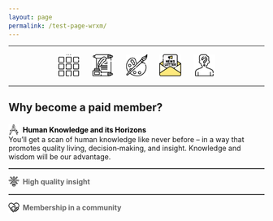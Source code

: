 ```yaml
---
layout: page
permalink: /test-page-wrxm/
---
```

<center>
<hr width="100%" size="3">
<div class="container">
        <a href="https://ellisjalia.com"><img src="/assets/icons/menu-bw.png" style="width:43px;height:43px;justify-content:center;display:inline-block;border:1px;margin: 0px 8px;padding:2px;"/></a>
        <a href="https://ellisjalia.com/essays"><img src="/assets/icons/quill-bw.png" style="width:43px;height:43px;justify-content:center;display:inline-block;border:1px;margin: 0px 8px;padding:2px;"/></a>
        <a href="https://ellisjalia.com/art"><img src="/assets/icons/paint-palette-bw.png" style="width:43px;height:43px;justify-content:center;display:inline-block;border:1px;margin: 0px 8px;padding:2px;"/></a>
        <a href="https://ellisjalia.com/newsletter"><img src="/assets/icons/newsletter.png" style="width:43px;height:43px;justify-content:center;display:inline-block;border:1px;margin: 0px 8px;padding:2px;"/></a>
        <a href="https://ellisjalia.com/about"><img src="/assets/icons/unknown-bw.png" style="width:43px;height:43px;justify-content:center;display:inline-block;border:1px;margin: 0px 8px;padding:2px;"/></a>
 </div>
  <hr width="100%" size="3">
  </center>

<!DOCTYPE html>
<html lang="en">
<head>
  <meta charset="UTF-8">
  <title>Interactive Headings with PNG Icons</title>
</head>
<body style="text-align:left !important;">

  <!-- Main heading, flush left with space below -->
  <h2 style="margin-bottom:1em; text-align:left !important;">
    Why become a paid member?
  </h2>

  <!-- 1st item (shown by default) -->
  <div
    data-content="section1"
    style="
      display: flex !important;
      justify-content: flex-start !important;
      align-items: center !important;
      text-align: left !important;
      cursor: pointer;
      margin-top: 1em !important;
    "
  >
    <img
      src="/assets/images/drawing-compass.png"
      alt="Knowledge Icon"
      style="width:1.5em; height:1.5em; margin-right:0.5em; vertical-align:middle;"
    >
    <span
      class="tab-label"
      style="font-weight:bold; color:#000;"
    >
      Human Knowledge and its Horizons
    </span>
  </div>
  <div id="section1">
    <p style="margin:0; text-align:left !important;">
      You’ll get a scan of human knowledge like never before – in a way that promotes quality living, decision‑making, and insight. Knowledge and wisdom will be our advantage.
    </p>
  </div>

  <hr style="border:none; border-top:1px solid #666; margin:1em 0;">

  <!-- 2nd item -->
  <div
    data-content="section2"
    style="
      display: flex !important;
      justify-content: flex-start !important;
      align-items: center !important;
      text-align: left !important;
      cursor: pointer;
      margin-top: 1em !important;
    "
  >
    <img
      src="/assets/images/insight.png"
      alt="Insight Icon"
      style="width:1.5em; height:1.5em; margin-right:0.5em; vertical-align:middle;"
    >
    <span
      class="tab-label"
      style="font-weight:bold; color:#666;"
    >
      High quality insight
    </span>
  </div>
  <div id="section2" style="display:none;">
    <p style="margin:0; text-align:left !important;">
      This means deep, unique insight through weekly articles (and other goodies) in the fields of art, science, philosophy, and technology – amongst others, published right here. Here’s an example of the quality you can expect.
    </p>
  </div>

  <hr style="border:none; border-top:1px solid #666; margin:1em 0;">

  <!-- 3rd item -->
  <div
    data-content="section3"
    style="
      display: flex !important;
      justify-content: flex-start !important;
      align-items: center !important;
      text-align: left !important;
      cursor: pointer;
      margin-top: 1em !important;
    "
  >
    <img
      src="/assets/images/united.png"
      alt="Community Icon"
      style="width:1.5em; height:1.5em; margin-right:0.5em; vertical-align:middle;"
    >
    <span
      class="tab-label"
      style="font-weight:bold; color:#666;"
    >
      Membership in a community
    </span>
  </div>
  <div id="section3" style="display:none;">
    <p style="margin:0; text-align:left !important;">
      To learn from each other through a community dedicated to ideas, illustrations, techniques, tools, and everything else. Join us!
    </p>
  </div>

  <script>
    document.querySelectorAll('[data-content]').forEach(tab => {
      tab.addEventListener('click', () => {
        // Hide all panels
        document.querySelectorAll('div[id^="section"]').forEach(sec => {
          sec.style.display = 'none';
        });
        // Show the clicked panel
        document.getElementById(tab.dataset.content).style.display = 'block';
        // Reset all tab labels to grey
        document.querySelectorAll('.tab-label').forEach(lbl => {
          lbl.style.color = '#666';
        });
        // Set clicked tab label to black
        tab.querySelector('.tab-label').style.color = '#000';
      });
    });
  </script>

</body>
</html>

